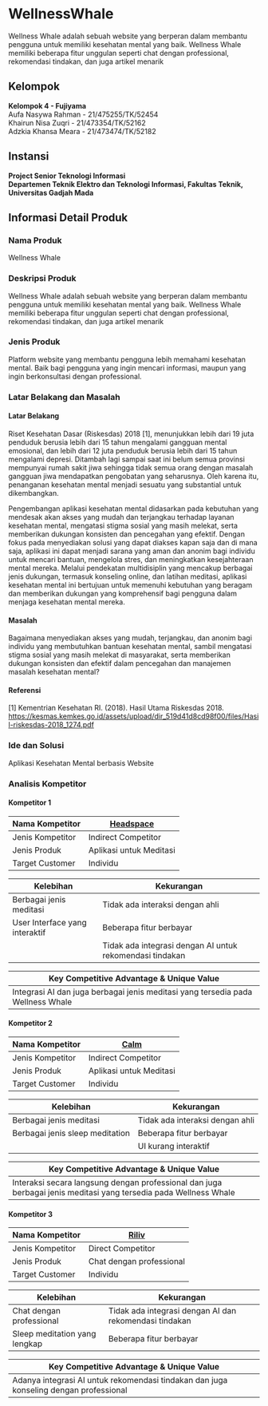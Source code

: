 # WellnessWhale
Wellness Whale adalah sebuah website yang berperan dalam membantu pengguna untuk memiliki kesehatan mental yang baik. Wellness Whale memiliki beberapa fitur unggulan seperti chat dengan professional, rekomendasi tindakan, dan juga artikel menarik

## Kelompok
**Kelompok 4 - Fujiyama** \
Aufa Nasywa Rahman - 21/475255/TK/52454 \
Khairun Nisa Zuqri - 21/473354/TK/52162 \
Adzkia Khansa Meara - 21/473474/TK/52182

## Instansi
**Project Senior Teknologi Informasi** \
**Departemen Teknik Elektro dan Teknologi Informasi, Fakultas Teknik, Universitas Gadjah Mada**

## Informasi Detail Produk
### Nama Produk
Wellness Whale 

### Deskripsi Produk
Wellness Whale adalah sebuah website yang berperan dalam membantu pengguna untuk memiliki kesehatan mental yang baik. Wellness Whale memiliki beberapa fitur unggulan seperti chat dengan professional, rekomendasi tindakan, dan juga artikel menarik

### Jenis Produk
Platform website yang membantu pengguna lebih memahami kesehatan mental. Baik bagi pengguna yang ingin mencari informasi, maupun yang ingin berkonsultasi dengan professional.

### Latar Belakang dan Masalah
#### Latar Belakang
Riset Kesehatan Dasar (Riskesdas) 2018 [1], menunjukkan lebih dari 19 juta penduduk berusia lebih dari 15 tahun mengalami gangguan mental emosional, dan lebih dari 12
juta penduduk berusia lebih dari 15 tahun mengalami depresi. Ditambah lagi sampai saat ini belum semua provinsi mempunyai rumah sakit jiwa sehingga tidak semua orang dengan masalah gangguan jiwa mendapatkan pengobatan yang seharusnya. Oleh karena itu, penanganan kesehatan mental menjadi sesuatu yang substantial untuk dikembangkan.

Pengembangan aplikasi kesehatan mental didasarkan pada kebutuhan yang mendesak akan akses yang mudah dan terjangkau terhadap layanan kesehatan mental, mengatasi stigma sosial yang masih melekat, serta memberikan dukungan konsisten dan pencegahan yang efektif. Dengan fokus pada menyediakan solusi yang dapat diakses kapan saja dan di mana saja, aplikasi ini dapat menjadi sarana yang aman dan anonim bagi individu untuk mencari bantuan, mengelola stres, dan meningkatkan kesejahteraan mental mereka. Melalui pendekatan multidisiplin yang mencakup berbagai jenis dukungan, termasuk konseling online, dan latihan meditasi, aplikasi kesehatan mental ini bertujuan untuk memenuhi kebutuhan yang beragam dan memberikan dukungan yang komprehensif bagi pengguna dalam menjaga kesehatan mental mereka.

#### Masalah
Bagaimana menyediakan akses yang mudah, terjangkau, dan anonim bagi individu yang membutuhkan bantuan kesehatan mental, sambil mengatasi stigma sosial yang masih melekat di masyarakat, serta memberikan dukungan konsisten dan efektif dalam pencegahan dan manajemen masalah kesehatan mental?

#### Referensi
[1] Kementrian Kesehatan RI. (2018). Hasil Utama Riskesdas 2018. https://kesmas.kemkes.go.id/assets/upload/dir_519d41d8cd98f00/files/Hasil-riskesdas-2018_1274.pdf

### Ide dan Solusi
Aplikasi Kesehatan Mental berbasis Website

### Analisis Kompetitor
#### Kompetitor 1

| Nama Kompetitor | [Headspace](https://www.headspace.com/) |
|---------|----------|
| Jenis Kompetitor | Indirect Competitor |
| Jenis Produk | Aplikasi untuk Meditasi |
| Target Customer | Individu |

|Kelebihan|Kekurangan|
|---------|----------|
| Berbagai jenis meditasi | Tidak ada interaksi dengan ahli |
| User Interface yang interaktif | Beberapa fitur berbayar |
| | Tidak ada integrasi dengan AI untuk rekomendasi tindakan |

| Key Competitive Advantage & Unique Value |
|-|
| Integrasi AI dan juga berbagai jenis meditasi yang tersedia pada Wellness Whale |

#### Kompetitor 2

| Nama Kompetitor | [Calm](https://www.calm.com/) |
|---------|----------|
| Jenis Kompetitor | Indirect Competitor |
| Jenis Produk | Aplikasi untuk Meditasi |
| Target Customer | Individu |

|Kelebihan|Kekurangan|
|---------|----------|
| Berbagai jenis meditasi | Tidak ada interaksi dengan ahli |
| Berbagai jenis sleep meditation | Beberapa fitur berbayar |
| | UI kurang interaktif |

| Key Competitive Advantage & Unique Value |
|-|
| Interaksi secara langsung dengan professional dan juga berbagai jenis meditasi yang tersedia pada Wellness Whale |

#### Kompetitor 3

| Nama Kompetitor | [Riliv](https://riliv.co/) |
|---------|----------|
| Jenis Kompetitor | Direct Competitor |
| Jenis Produk | Chat dengan professional |
| Target Customer | Individu |

|Kelebihan|Kekurangan|
|---------|----------|
| Chat dengan professional | Tidak ada integrasi dengan AI dan rekomendasi tindakan |
| Sleep meditation yang lengkap | Beberapa fitur berbayar |

| Key Competitive Advantage & Unique Value |
|-|
| Adanya integrasi AI untuk rekomendasi tindakan dan juga konseling dengan professional |
